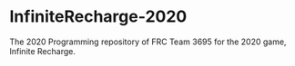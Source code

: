 # InfiniteRecharge-2020
The 2020 Programming repository of FRC Team 3695 for the 2020 game, Infinite Recharge.
